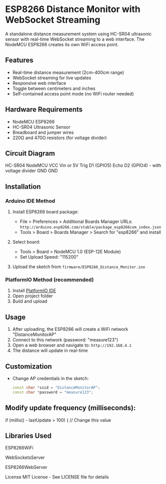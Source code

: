# ESP8266 Distance Monitor with WebSocket Streaming

A standalone distance measurement system using HC-SR04 ultrasonic sensor with real-time WebSocket streaming to a web interface. The NodeMCU ESP8266 creates its own WiFi access point.

## Features

- Real-time distance measurement (2cm-400cm range)
- WebSocket streaming for live updates
- Responsive web interface
- Toggle between centimeters and inches
- Self-contained access point mode (no WiFi router needed)

## Hardware Requirements

- NodeMCU ESP8266
- HC-SR04 Ultrasonic Sensor
- Breadboard and jumper wires
- 220Ω and 470Ω resistors (for voltage divider)

## Circuit Diagram

HC-SR04 NodeMCU
VCC Vin or 5V
Trig D1 (GPIO5)
Echo D2 (GPIO4) - with voltage divider
GND GND


## Installation

### Arduino IDE Method

1. Install ESP8266 board package:
   - File > Preferences > Additional Boards Manager URLs:
     `http://arduino.esp8266.com/stable/package_esp8266com_index.json`
   - Tools > Board > Boards Manager > Search for "esp8266" and install

2. Select board:
   - Tools > Board > NodeMCU 1.0 (ESP-12E Module)
   - Set Upload Speed: "115200"

3. Upload the sketch from `firmware/ESP8266_Distance_Monitor.ino`

### PlatformIO Method (recommended)

1. Install [PlatformIO IDE](https://platformio.org/platformio-ide)
2. Open project folder
3. Build and upload

## Usage

1. After uploading, the ESP8266 will create a WiFi network "DistanceMonitorAP"
2. Connect to this network (password: "measure123")
3. Open a web browser and navigate to: `http://192.168.4.1`
4. The distance will update in real-time

## Customization

- Change AP credentials in the sketch:
  ```cpp
  const char *ssid = "DistanceMonitorAP";
  const char *password = "measure123";
  
## Modify update frequency (milliseconds):

if (millis() - lastUpdate > 100) { // Change this value

## Libraries Used
ESP8266WiFi

WebSocketsServer

ESP8266WebServer

License
MIT License - See LICENSE file for details


